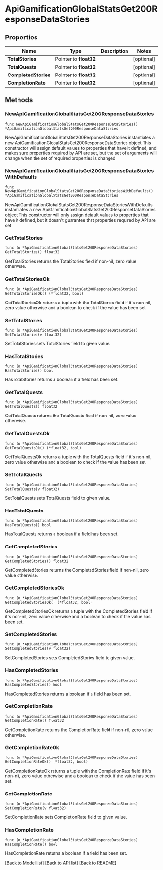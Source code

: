 # ApiGamificationGlobalStatsGet200ResponseDataStories

## Properties

Name | Type | Description | Notes
------------ | ------------- | ------------- | -------------
**TotalStories** | Pointer to **float32** |  | [optional] 
**TotalQuests** | Pointer to **float32** |  | [optional] 
**CompletedStories** | Pointer to **float32** |  | [optional] 
**CompletionRate** | Pointer to **float32** |  | [optional] 

## Methods

### NewApiGamificationGlobalStatsGet200ResponseDataStories

`func NewApiGamificationGlobalStatsGet200ResponseDataStories() *ApiGamificationGlobalStatsGet200ResponseDataStories`

NewApiGamificationGlobalStatsGet200ResponseDataStories instantiates a new ApiGamificationGlobalStatsGet200ResponseDataStories object
This constructor will assign default values to properties that have it defined,
and makes sure properties required by API are set, but the set of arguments
will change when the set of required properties is changed

### NewApiGamificationGlobalStatsGet200ResponseDataStoriesWithDefaults

`func NewApiGamificationGlobalStatsGet200ResponseDataStoriesWithDefaults() *ApiGamificationGlobalStatsGet200ResponseDataStories`

NewApiGamificationGlobalStatsGet200ResponseDataStoriesWithDefaults instantiates a new ApiGamificationGlobalStatsGet200ResponseDataStories object
This constructor will only assign default values to properties that have it defined,
but it doesn't guarantee that properties required by API are set

### GetTotalStories

`func (o *ApiGamificationGlobalStatsGet200ResponseDataStories) GetTotalStories() float32`

GetTotalStories returns the TotalStories field if non-nil, zero value otherwise.

### GetTotalStoriesOk

`func (o *ApiGamificationGlobalStatsGet200ResponseDataStories) GetTotalStoriesOk() (*float32, bool)`

GetTotalStoriesOk returns a tuple with the TotalStories field if it's non-nil, zero value otherwise
and a boolean to check if the value has been set.

### SetTotalStories

`func (o *ApiGamificationGlobalStatsGet200ResponseDataStories) SetTotalStories(v float32)`

SetTotalStories sets TotalStories field to given value.

### HasTotalStories

`func (o *ApiGamificationGlobalStatsGet200ResponseDataStories) HasTotalStories() bool`

HasTotalStories returns a boolean if a field has been set.

### GetTotalQuests

`func (o *ApiGamificationGlobalStatsGet200ResponseDataStories) GetTotalQuests() float32`

GetTotalQuests returns the TotalQuests field if non-nil, zero value otherwise.

### GetTotalQuestsOk

`func (o *ApiGamificationGlobalStatsGet200ResponseDataStories) GetTotalQuestsOk() (*float32, bool)`

GetTotalQuestsOk returns a tuple with the TotalQuests field if it's non-nil, zero value otherwise
and a boolean to check if the value has been set.

### SetTotalQuests

`func (o *ApiGamificationGlobalStatsGet200ResponseDataStories) SetTotalQuests(v float32)`

SetTotalQuests sets TotalQuests field to given value.

### HasTotalQuests

`func (o *ApiGamificationGlobalStatsGet200ResponseDataStories) HasTotalQuests() bool`

HasTotalQuests returns a boolean if a field has been set.

### GetCompletedStories

`func (o *ApiGamificationGlobalStatsGet200ResponseDataStories) GetCompletedStories() float32`

GetCompletedStories returns the CompletedStories field if non-nil, zero value otherwise.

### GetCompletedStoriesOk

`func (o *ApiGamificationGlobalStatsGet200ResponseDataStories) GetCompletedStoriesOk() (*float32, bool)`

GetCompletedStoriesOk returns a tuple with the CompletedStories field if it's non-nil, zero value otherwise
and a boolean to check if the value has been set.

### SetCompletedStories

`func (o *ApiGamificationGlobalStatsGet200ResponseDataStories) SetCompletedStories(v float32)`

SetCompletedStories sets CompletedStories field to given value.

### HasCompletedStories

`func (o *ApiGamificationGlobalStatsGet200ResponseDataStories) HasCompletedStories() bool`

HasCompletedStories returns a boolean if a field has been set.

### GetCompletionRate

`func (o *ApiGamificationGlobalStatsGet200ResponseDataStories) GetCompletionRate() float32`

GetCompletionRate returns the CompletionRate field if non-nil, zero value otherwise.

### GetCompletionRateOk

`func (o *ApiGamificationGlobalStatsGet200ResponseDataStories) GetCompletionRateOk() (*float32, bool)`

GetCompletionRateOk returns a tuple with the CompletionRate field if it's non-nil, zero value otherwise
and a boolean to check if the value has been set.

### SetCompletionRate

`func (o *ApiGamificationGlobalStatsGet200ResponseDataStories) SetCompletionRate(v float32)`

SetCompletionRate sets CompletionRate field to given value.

### HasCompletionRate

`func (o *ApiGamificationGlobalStatsGet200ResponseDataStories) HasCompletionRate() bool`

HasCompletionRate returns a boolean if a field has been set.


[[Back to Model list]](../README.md#documentation-for-models) [[Back to API list]](../README.md#documentation-for-api-endpoints) [[Back to README]](../README.md)


